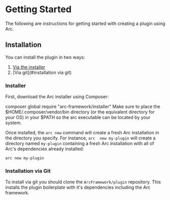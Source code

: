 # Getting Started

The following are instructions for getting started with creating a plugin using Arc.

## Installation

You can install the plugin in two ways:

1. [Via the installer](#installer)
2. [Via git](#installation via git)

### Installer

First, download the Arc installer using Composer:

composer global require "arc-framework/installer"
Make sure to place the $HOME/.composer/vendor/bin directory (or the equivalent directory for your OS) in your $PATH so the 
arc executable can be located by your system.

Once installed, the `arc new` command will create a fresh Arc installation in the directory you specify. For instance, `arc 
new my-plugin` will create a directory named `my-plugin` containing a fresh Arc installation with all of Arc's 
dependencies already installed:

    arc new my-plugin
    
### Installation via Git

To install via git you should clone the `ArcFramework/plugin` repository. This installs the plugin boilerplate with it's
dependencies including the Arc framework.

